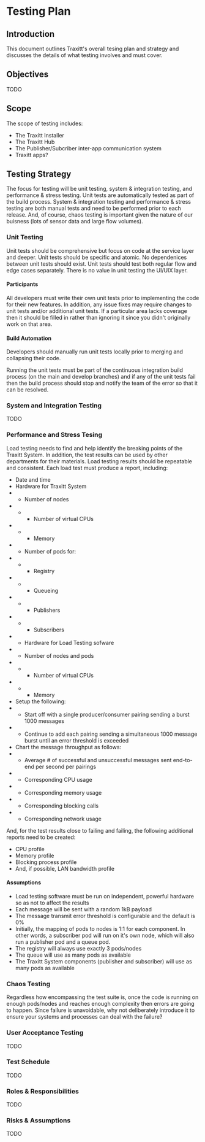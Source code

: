 <!-- markdownlint-disable MD007 -->

# Testing Plan

## Introduction

This document outlines Traxitt's overall tesing plan and strategy and discusses
the details of what testing involves and must cover.

## Objectives

TODO

## Scope

The scope of testing includes:

- The Traxitt Installer
- The Traxitt Hub
- The Publisher/Subcriber inter-app communication system
- Traxitt apps?

## Testing Strategy

The focus for testing will be unit testing, system & integration testing, and
performance & stress testing. Unit tests are automatically tested as part of the
build process. System & integration testing and performance & stress testing are
both manual tests and need to be performed prior to each release. And, of
course, chaos testing is important given the nature of our buisness (lots of
sensor data and large flow volumes).

### Unit Testing

Unit tests should be comprehensive but focus on code at the service layer and
deeper. Unit tests should be specific and atomic. No dependenices between unit
tests should exist. Unit tests should test both regular flow and edge cases
separately. There is no value in unit testing the UI/UIX layer.

#### Participants

All developers must write their own unit tests prior to implementing the code
for their new features. In addition, any issue fixes may require changes to unit
tests and/or additional unit tests. If a particular area lacks coverage then it
should be filled in rather than ignoring it since you didn't originally work on
that area.

#### Build Automation

Developers should manually run unit tests locally prior to merging and
collapsing their code.

Running the unit tests must be part of the continuous integration build process
(on the main and develop branches) and if any of the unit tests fail then the
build process should stop and notify the team of the error so that it can be
resolved.

### System and Integration Testing

TODO

### Performance and Stress Tesing

Load testing needs to find and help identify the breaking points of the Traxitt
System. In addition, the test results can be used by other departments for their
materials. Load testing results should be repeatable and consistent. Each load
test must produce a report, including:

- Date and time
- Hardware for Traxitt System
- - Number of nodes
- - - Number of virtual CPUs
- - - Memory
- - Number of pods for:
- - - Registry
- - - Queueing
- - - Publishers
- - - Subscribers
- - Hardware for Load Testing sofware
- - Number of nodes and pods
- - - Number of virtual CPUs
- - - Memory
- Setup the following:
- - Start off with a single producer/consumer pairing sending a burst 1000
    messages
- - Continue to add each pairing sending a simultaneous 1000 message burst until
    an error threshold is exceeded
- Chart the message throughput as follows:
- - Average # of successful and unsuccessful messages sent end-to-end per second
    per pairings
- - Corresponding CPU usage
- - Corresponding memory usage
- - Corresponding blocking calls
- - Corresponding network usage

And, for the test results close to failing and failing, the following additional
reports need to be created:

- CPU profile
- Memory profile
- Blocking process profile
- And, if possible, LAN bandwidth profile

#### Assumptions

- Load testing software must be run on independent, powerful hardware so as not
  to affect the results
- Each message will be sent with a random 1kB payload
- The message transmit error threshold is configurable and the default is 0%
- Initially, the mapping of pods to nodes is 1:1 for each component. In other
  words, a subscriber pod will run on it's own node, which will also run a
  publisher pod and a queue pod.
- The registry will always use exactly 3 pods/nodes
- The queue will use as many pods as available
- The Traxitt System components (publisher and subscriber) will use as many pods
  as available

### Chaos Testing

Regardless how encompassing the test suite is, once the code is running on
enough pods/nodes and reaches enough complexity then errors are going to happen.
Since failure is unavoidable, why not deliberately introduce it to ensure your
systems and processes can deal with the failure?

### User Acceptance Testing

TODO

### Test Schedule

TODO

### Roles & Responsibilities

TODO

### Risks & Assumptions

TODO
